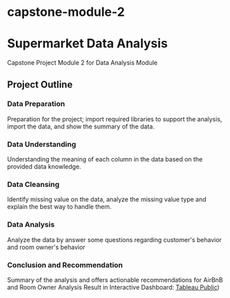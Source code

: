 # capstone-module-2

# Supermarket Data Analysis

Capstone Project Module 2 for Data Analysis Module

## Project Outline

### Data Preparation

Preparation for the project; import required libraries to support the analysis, import the data, and show the summary of the data.

### Data Understanding

Understanding the meaning of each column in the data based on the provided data knowledge.

### Data Cleansing

Identify missing value on the data, analyze the missing value type and explain the best way to handle them.

### Data Analysis

Analyze the data by answer some questions regarding customer's behavior and room owner's behavior

### Conclusion and Recommendation

Summary of the analysis and offers actionable recommendations for AirBnB and Room Owner
Analysis Result in Interactive Dashboard: [Tableau Public](https://public.tableau.com/views/SupermarketCustomersDashboard_17309010679980/Dashboard1?:language=en-US&:sid=&:redirect=auth&:display_count=n&:origin=viz_share_link))




